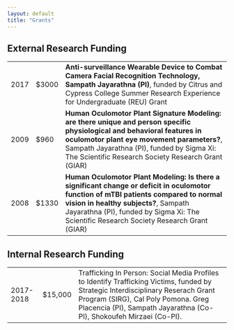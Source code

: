 ```yaml
---
layout: default
title: "Grants"
---
```


## External Research Funding
||||
|--- |--- |--- |
|2017|$3000|**Anti-surveillance Wearable Device to Combat Camera Facial Recognition Technology, Sampath Jayarathna (PI)**, funded by Citrus and Cypress College Summer Research Experience for Undergraduate (REU) Grant|
|2009|$960|**Human Oculomotor Plant Signature Modeling: are there unique and person specific physiological and behavioral features in oculomotor plant eye movement parameters?**, Sampath Jayarathna (PI), funded by Sigma Xi: The Scientific Research Society Research Grant (GIAR)|
|2008|$1330|**Human Oculomotor Plant Modeling: Is there a significant change or deficit in oculomotor function of mTBI patients compared to normal vision in healthy subjects?**, Sampath Jayarathna (PI), funded by Sigma Xi: The Scientific Research Society Research Grant (GIAR)|


## Internal Research Funding

||||
|--- |--- |--- |
|2017-2018|$15,000|Trafficking In Person: Social Media Profiles to Identify Trafficking Victims, funded by Strategic Interdisciplinary Reserach Grant Program (SIRG), Cal Poly Pomona. Greg Placencia (PI), Sampath Jayarathna (Co-PI), Shokoufeh Mirzaei (Co-PI).|